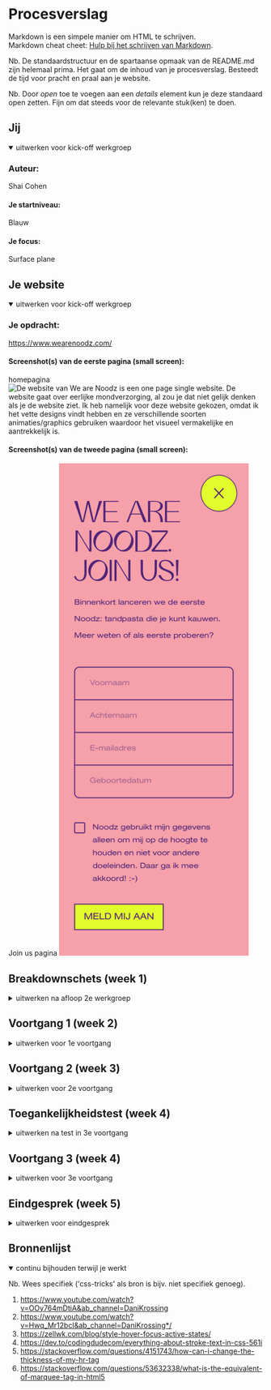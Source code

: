 # Procesverslag
Markdown is een simpele manier om HTML te schrijven.  
Markdown cheat cheet: [Hulp bij het schrijven van Markdown](https://github.com/adam-p/markdown-here/wiki/Markdown-Cheatsheet).

Nb. De standaardstructuur en de spartaanse opmaak van de README.md zijn helemaal prima. Het gaat om de inhoud van je procesverslag. Besteedt de tijd voor pracht en praal aan je website.

Nb. Door *open* toe te voegen aan een *details* element kun je deze standaard open zetten. Fijn om dat steeds voor de relevante stuk(ken) te doen.





## Jij

<details open>
<summary>uitwerken voor kick-off werkgroep</summary>

### Auteur:
Shai Cohen

#### Je startniveau:
Blauw

#### Je focus:
Surface plane
 
</details>





## Je website

<details open>
<summary>uitwerken voor kick-off werkgroep</summary>

### Je opdracht:
https://www.wearenoodz.com/

#### Screenshot(s) van de eerste pagina (small screen): 
homepagina  
<img src="images/Noodz.jpg" width="375px" alt="De website van We are Noodz is  een one page single website. De website gaat  over eerlijke mondverzorging, al zou je dat niet gelijk denken als je de website ziet. Ik heb namelijk voor deze website gekozen, omdat ik het vette designs vindt hebben en ze verschillende soorten animaties/graphics gebruiken waardoor het visueel vermakelijke en aantrekkelijk is. ">

#### Screenshot(s) van de tweede pagina (small screen):
Join us pagina
<img src="images/Noodz2.jpg" width="375px" alt="Omdat Noodz een one pager is, zijn er geen verschillende pagina's. Wel verschillende soorten content waardoor er genoeg variatie en creativiteit in kan. Voor de tweede pagina ga ik dus de Join Us pagina na maken. Eigenlijk is het een popup, maar in overleg met Robert mocht ik dit aanschouwen als pagina. Hier kun je via een formulier jezelf aanmelden voor de eerste lancering. ">
 
</details>





## Breakdownschets (week 1)

<details>
<summary>uitwerken na afloop 2e werkgroep</summary>

### de hele pagina: 
<img src="images/breakdownschets1.png" width="375px" alt="breakdown van de hele pagina">

### dynamisch deel (bijv menu): 
<img src="images/breakdownschets2.png" width="375px" alt="breakdown van een dynamisch deel">

</details>





## Voortgang 1 (week 2)

<details>
<summary>uitwerken voor 1e voortgang</summary>

### Stand van zaken
hier dit ging goed & dit was lastig (neem ook screenshots op van delen van je website en code)

Ik ben deze week begonnen met het schrijven van mijn html. Ik merk dat het wel weer even wennen is, omdat ik het al een tijdje niet heb gedaan. Gelukkig heb ik veel aan de breakdown schets en kom ik daardoor aleen heel eind inde structuur van de html.

Zodra ik een eind ben met de html begon ik alvast met het begin van css. Dit deed ik metbehulp van een huisstijl kladblok, wat ik snel had gemaakt. Dit hielp me met de fonts, kleuren en plaatjes. 

<img src="images/huisstijl.png" width="375px" alt="huisstijl kladblok">

</details>

## Voortgang 2 (week 3)

<details>
<summary>uitwerken voor 2e voortgang</summary>

### Stand van zaken
Ik merkte afgelopen week dat ik een beetje moeite had met mijn motivatie voor dit vak. Dit komt denk ik, omdat ik het privé ook druk heb en we ook een deadline hadden van vormgeving. Ik was vorige week al begonnen met de css, maar dit was nog heel minimaal. Deze week heb ik  me vooral gefocust op het huiswerk om weer onder de knie te krijgen hoe bijvoorbeeld flexbox werkte.. of positions etc. Ik heb dit gelijk toegepast in mijn website en heb bijvoorbeeld op de header een position fixed gezet, zodat die meescrollt naar onder. 

</details>

## Toegankelijkheidstest (week 4)

<details>
<summary>uitwerken na test in 3e voortgang</summary>

### Bevindingen
Lijst met je bevindingen die in de test naar voren kwamen:

-Hemianopia: Alles is duidelijk te zien, weinig verschil met wanneer je geen bril op hebt. 

-Hemifield loss: Alles is prima te lezen, maar de header valt weg bij de gele achtergrond

-screenreader buttons/link

-screenreader img

-screenreader tekst

#### Hemianopia: Alles is duidelijk te zien, weinig verschil met wanneer je geen bril op hebt. 
Dit gaat eigenlijk heel erg goed en hoeft niet per see wat aan veranderd te worden. 

#### Hemifield loss: Alles is prima te lezen, maar de header valt weg bij de gele achtergrond
De header valt weg zodra we aankomen bij de section faq. Dit komt omdat de header geel is, maar de achetrgrond ook. 
<img src="images/faqsection.png" width="375px" alt="bevinding 2: Hemifield loss">


#### Screenreader: buttons &  linkjes 
Tijdens de test met de screenreader, kwam ik erachter dat wanneer we bije en button aankwamen er eerst gezegd wordt button: content en daarna > link: content... hierdoor maakt het voor de gebruiker redelijk vaag. Dit probleem is gemakkelijk op te lossen door alle buttons gewoon te vervangen  door een a tag

<img src="images/button.png" width="375px" alt="bevinding 3: button">
<img src="images/a.png" width="375px" alt="bevinding 3: link">

#### Screenreader: img
Tijdens de test kwam ik er ook achter dat mijn adbeelding geen beschrijvingen hebben. Dit maakt het voor de grbuiker die met screenreader leest erg moeilijk te begrijpen of de afbeelding nodig is. Toen ik de screenreader test op de echte website deed zag ik dat zij hier wel gebruik van maken. Dit probleem is gelukkig heel makkelijk op te lossen door in elke img tag bij alt een beschrijving te plaatsen.

<img src="images/screenreaderimg.png" width="375px" alt="bevinding 4: img">

#### Screenreader: tekst
Uit mijn feedback van Jochem, die de test ook deed op mijn website kwam naar voren dat de tekst op  de website niet voorgelezen wordt. Alleen buttons worden voorgelzen. Toen ik het zelf probeerde deed die het wel. Wat ik hieraan kan doen weet ik niet heel goed, maar ik kan proberen het op meerder computers te testen om te kijken of het verschillend is. 

</details>


## Voortgang 3 (week 4)

<details>
<summary>uitwerken voor 3e voortgang</summary>

### Stand van zaken
ik heb deze week een enorme sprong gemaakt met mijn  website. Het ziet er langzamerhand steeds identieker uit en de annimaties maken de website nog leuker om naar te kijken. Ik ben gaan spelen met de animaties in de header, footer en op de socials page. Dit heb ik gedaan met behulp van de opdrachten uit de les. 

Wel merk ik dat ik veel moeite heb met javascript. Ik heb vorig jaar het vak inleiding programmeren goed afgerond, alleen merk  dat ik toch wel veel ben vergeten. Ik merk dat ik het heel frustrerend vind als ik denk dat iets werkt en dat het dan niet lukt.. Eindstand kom je er ook achter dat het dan om een klein foutje zoals een typfoutje komt, en dan ben je redelijk wat tijd verloren daardoor.  

Voor  de rest heb ik tijdens de voortgangsgesprekken goede feedback gekregen en werd er gezegd dat ik goed op schema zit. Dit is dan wel weer motiverend gelukkig! Komende week ga ik weer volle bak aan javascript en de laatste puntjes op de i en dan ben ik klaar voor de beoordeling.


</details>


## Eindgesprek (week 5)

<details>
<summary>uitwerken voor eindgesprek</summary>

### Stand van zaken
Afgelopen week heb ik bijna iedere dag aan FED gezeten om de laatste puntjes op de I te zetten. Ik kreeg ineens een paar vervelende bugs die  ik niet zelf kon oplossen. De header bleef bijvoorbeeld niet fixed staan.. ook kwam ik er niet uit met javascript. Gelukkig ben ik goed geholpen door Robbert en was de bug zelfs voor hem  redelijk lastig. Met javascript moet ik gewoon beter op spelling letten.. Het idee was namelijk goed, dat zie je ook in de console.. Maar als je in css verkeerde namen gebruikt, werkt het helaas niet.. De website is voor mijn gevoel goed afgerond, maar ik had graag nog meer vette dingen willen doen, zoals meer annimaties en dat de header van kleur veranderd... wegens tijdstekort lukte me dat allemaal niet meer. Ik wil misschien zelf nog deze dingen toevoegen en voor een herkansing gaan. 

### Screenshot(s)

<img src="images/eindontwerp.png" width="375px" alt="eindresultaat website">

</details>





## Bronnenlijst

<details open>
<summary>continu bijhouden terwijl je werkt</summary>

Nb. Wees specifiek ('css-tricks' als bron is bijv. niet specifiek genoeg).

1. https://www.youtube.com/watch?v=OOy764mDtiA&ab_channel=DaniKrossing
2. https://www.youtube.com/watch?v=Hwq_Mr12bcI&ab_channel=DaniKrossing*/
3. https://zellwk.com/blog/style-hover-focus-active-states/
4. https://dev.to/codingdudecom/everything-about-stroke-text-in-css-561i
5. https://stackoverflow.com/questions/4151743/how-can-i-change-the-thickness-of-my-hr-tag
6. https://stackoverflow.com/questions/53632338/what-is-the-equivalent-of-marquee-tag-in-html5


</details>